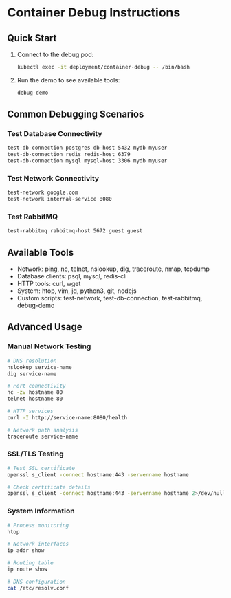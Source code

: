 # Container Debug Instructions

## Quick Start

1. Connect to the debug pod:

   ```bash
   kubectl exec -it deployment/container-debug -- /bin/bash
   ```

2. Run the demo to see available tools:

   ```bash
   debug-demo
   ```

## Common Debugging Scenarios

### Test Database Connectivity

```bash
test-db-connection postgres db-host 5432 mydb myuser
test-db-connection redis redis-host 6379
test-db-connection mysql mysql-host 3306 mydb myuser
```

### Test Network Connectivity

```bash
test-network google.com
test-network internal-service 8080
```

### Test RabbitMQ

```bash
test-rabbitmq rabbitmq-host 5672 guest guest
```

## Available Tools

- Network: ping, nc, telnet, nslookup, dig, traceroute, nmap, tcpdump
- Database clients: psql, mysql, redis-cli
- HTTP tools: curl, wget
- System: htop, vim, jq, python3, git, nodejs
- Custom scripts: test-network, test-db-connection, test-rabbitmq, debug-demo

## Advanced Usage

### Manual Network Testing

```bash
# DNS resolution
nslookup service-name
dig service-name

# Port connectivity
nc -zv hostname 80
telnet hostname 80

# HTTP services
curl -I http://service-name:8080/health

# Network path analysis
traceroute service-name
```

### SSL/TLS Testing

```bash
# Test SSL certificate
openssl s_client -connect hostname:443 -servername hostname

# Check certificate details
openssl s_client -connect hostname:443 -servername hostname 2>/dev/null | openssl x509 -noout -text
```

### System Information

```bash
# Process monitoring
htop

# Network interfaces
ip addr show

# Routing table
ip route show

# DNS configuration
cat /etc/resolv.conf
```
